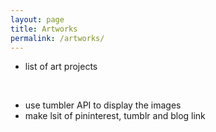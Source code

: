 ```yaml
---
layout: page
title: Artworks
permalink: /artworks/
---
```


- list of art projects

<br>

- use tumbler API to display the images
- make lsit of pininterest, tumblr and blog link

